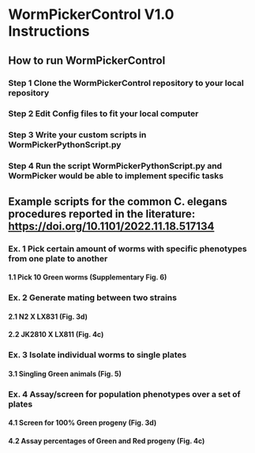 # WormPickerControl V1.0 Instructions



## How to run WormPickerControl

### Step 1 Clone the WormPickerControl repository to your local repository

### Step 2 Edit Config files to fit your local computer

### Step 3 Write your custom scripts in WormPickerPythonScript.py

### Step 4 Run the script WormPickerPythonScript.py and WormPicker would be able to implement specific tasks



## Example scripts for the common C. elegans procedures reported in the literature: https://doi.org/10.1101/2022.11.18.517134

### Ex. 1 Pick certain amount of worms with specific phenotypes from one plate to another
#### 1.1 Pick 10 Green worms (Supplementary Fig. 6)

### Ex. 2 Generate mating between two strains
#### 2.1 N2 X LX831 (Fig. 3d)
#### 2.2 JK2810 X LX811 (Fig. 4c)

### Ex. 3 Isolate individual worms to single plates
#### 3.1 Singling Green animals (Fig. 5)

### Ex. 4 Assay/screen for population phenotypes over a set of plates
#### 4.1 Screen for 100% Green progeny (Fig. 3d)
#### 4.2 Assay percentages of Green and Red progeny (Fig. 4c)






